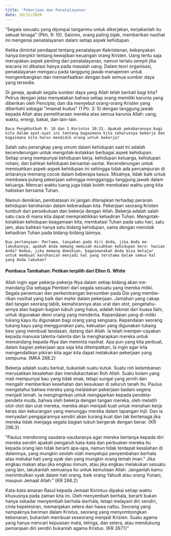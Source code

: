 ```yaml
---
title: 'Pekerjaan dan Penatalayanan'
date: 10/12/2020
---
```


“Segala sesuatu yang dijumpai tanganmu untuk dikerjakan, kerjakanlah itu sekuat tenaga" (Pkh. 9: 10). Salomo, orang paling bijak, memberikan nasihat ini mengenai penatalayanan dalam setiap aspek kehidupan.

Ketika dimintai pendapat tentang penatalayan Kekristenan, kebanyakan hanya berpikir tentang kewajiban keuangan orang Kristen. Uang tentu saja merupakan aspek penting dari penatalayanan, namun terlalu sempit jika wacana ini dibatasi hanya pada masalah uang. Dalam teori organisasi, penatalayanan mengacu pada tanggung jawab manajemen untuk mengembangkan dan memanfaatkan dengan baik semua sumber daya yang tersedia.

Di gereja, apakah segala sumber daya yang Allah telah berkati bagi kita? Petrus dengan jelas menyatakan bahwa setiap orang memiliki karunia yang diberikan oleh Pencipta; dan dia menyebut orang-orang Kristen yang diberkahi sebagai "imamat kudus" (1 Ptr. 2: 5) dengan tanggung jawab kepada Allah atas pemeliharaan mereka atas semua karunia Allah: uang, waktu, energi, bakat, dan lain-lain.

`Baca Pengkhotbah 9: 10 dan 1 Korintus 10:31. Apakah pekabarannya bagi kita dalam ayat-ayat ini tentang bagaimana kita seharusnya bekerja dan bagaimana kita harus mendidik orang untuk bekerja?`

Salah satu perangkap yang umum dalam kehidupan saat ini adalah kecenderungan untuk mengotak-kotakkan berbagai aspek kehidupan. Setiap orang mempunyai kehidupan kerja, kehidupan keluarga, kehidupan rohani, dan bahkan kehidupan bersantai-santai. Kecenderungan untuk memisahkan aspek-aspek kehidupan ini sehingga tidak ada percampuran di antaranya memang cocok dalam beberapa kasus. Misalnya, tidak baik untuk membawa pulang pekerjaan sehingga mengganggu tanggung jawab dalam keluarga. Mencari waktu luang juga tidak boleh membatasi waktu yang kita habiskan bersama Tuhan.

Namun demikian, pembatasan ini jangan diterapkan terhadap peranan kehidupan kerohanian dalam keberadaan kita. Pekerjaan seorang Kristen tumbuh dari persekutuan dan bekerja dengan Allah. Bekerja adalah salah satu cara di mana kita dapat mempraktikkan kehadiran Tuhan. Mengotak-kotakkan kehidupan keagamaan kita, membatasi Tuhan pada satu hari, satu jam, atau bahkan hanya satu bidang kehidupan, sama dengan menolak kehadiran Tuhan pada bidang-bidang lainnya.

`Dua pertanyaan: Pertama, tanyakan pada diri Anda, jika Anda me- lakukannya, apakah Anda memang memisah-misahkan kehidupan kero- hanian Anda? Kedua, jika memang demikian, bagaimanakah Anda bisa belajar untuk membuat kerohanian menjadi hal yang terutama dalam semua hal yang Anda lakukan?`

#### Pembaca Tambahan: Petikan terpilih dari Ellen G. White

Allah ingin agar pekerja-pekerja-Nya dalam setiap bidang akan me-mandang Dia sebagai Pemberi dari segala sesuatu yang mereka miliki. Segala penemuan dan perkembangan bersumber pada Dia yang membe-rikan nasihat yang baik dan mahir dalam pekerjaan. Jamahan yang cakap dari tangan seorang tabib, kemahirannya atas urat dan otot, pengetahu-annya atas bagian-bagian tubuh yang halus, adalah hikmat dari kuasa Ilahi, untuk digunakan demi orang yang menderita. Kepandaian yang di-miliki tukang kayu itu digunakan bagi orang yang sengsara. Kepandaian seorang tukang kayu yang menggunakan palu, kekuatan yang digunakan tukang besi yang membuat landasan, datang dari Allah. Ia telah memper-cayakan kepada manusia talenta-talenta dan Ia mengharapkan mereka untuk memandang kepada-Nya dan meminta nasihat. Apa pun yang kita perbuat, dalam bagian pekerjaan apa saja kita ditempatkan, Ia ingin agar kita mengendalikan pikiran kita agar kita dapat melakukan pekerjaan yang sempuma. {MKA 268.2}

Bekerja adalah suatu berkat, bukanlah suatu kutuk. Suatu roh kelambanan merusakkan kesalehan dan mendukacitakan Roh Allah. Suatu kolam yang mati mempunyai bau yang tidak enak, tetapi sungai yang jernih dan mengalir memberikan kesehatan dan kesukaan di seluruh tanah itu. Paulus mengetahui bahwa mereka yang melalaikan pekerjaan badani segera menjadi lemah. Ia menginginkan untuk mengajarkan kepada pendeta-pendeta muda, bahwa oleh bekerja dengan tangan mereka, oleh melatih otot-otot dan urat mereka, mereka akan menjadi kuat untuk menahan kerja keras dan kekurangan yang menunggu mereka dalam lapangan Injil. Dan ia menyadari pengajarannya sendiri akan kurang kuat dan tak bertenaga jika mereka tidak menjaga segala bagian tubuh bergerak dengan benar. {KR 296.3}

"Paulus mendorong saudara-saudaranya agar mereka bertanya kepada diri mereka sendiri apakah pengaruh kata-kata dan perbuatan mereka itu kepada orang lain tidak berarti apa-apa, namun tidak terdapat kesalahan di dalamnya, yang mungkin seolah-olah menyetujui penyembahan berhala atau melukai hati yang syak dan yang mungkin orang lemah iman.” Jika engkau makan atau jika engkau minum, atau jika engkau melakukan sesuatu yang lain, lakukanlah semuanya itu untuk kemuliaan Allah. Janganlah kamu menimbulkan syak dalam hati orang, baik orang Yahudi atau orang Yunani, maupun Jemaat Allah.” {KR 266.2}

Kata-kata amaran Rasul kepada Jemaat Korintus dipakai setiap waktu khususnya pada zaman kita ini. Oleh menyembah berhala, berarti bukan hanya sekadar menyembah berhala-berhala, tetapi melayani diri sendiri, cinta kepelesiran, memanjakan selera dan hawa nafsu. Seorang yang nampaknya beriman dalam Kristus, seorang yang menyombongkan kebenaran, bukanlah membuat seseorang menjadi Kristen. Suatu agama yang hanya mencari kepuasan mata, telinga, dan selera, atau mendukung pemanjaan diri sendiri bukanlah agama Kristus. {KR 267.1}"
